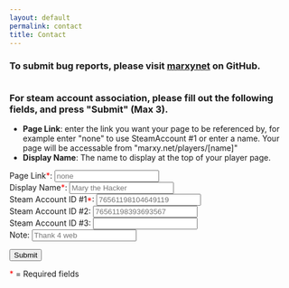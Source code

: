 ```yaml
---
layout: default
permalink: contact
title: Contact
---
```

<div align="left">
<h3>
To submit bug reports, please visit <a href="https://github.com/mecwerks/marxynet/issues">marxynet</a> on GitHub. <br><br>

For steam account association, please fill out the following fields, and press "Submit" (Max 3).
</h3>

<ul>
  <li><strong>Page Link</strong>: enter the link you want your page to be referenced by, for example enter "none" to use SteamAccount #1 or enter a name. Your page will be accessable from "marxy.net/players/[name]"</li>
  <li><strong>Display Name</strong>: The name to display at the top of your player page.</li>
</ul>

<form name="customplayer" netlify>
    <label>Page Link<font color="red">*</font>: <input type="text" name="uid"  placeholder="none" required></label><br>
    <label>Display Name<font color="red">*</font>: <input type="text" name="name"  placeholder="Mary the Hacker" required></label><br>
    <label>Steam Account ID #1<font color="red">*</font>: <input type="text" name="steamidOne" placeholder="76561198104649119" required></label><br>
    <label>Steam Account ID #2: <input type="text" name="steamidTwo" placeholder="76561198393693567"></label><br>
    <label>Steam Account ID #3: <input type="text" name="steamidThree"></label><br>
    <label>Note: <input type="text" name="note" placeholder="Thank 4 web"></label>
  <p>
    <button type="submit">Submit</button>
  </p>
</form>

<font color="red">*</font> = Required fields
</div>
